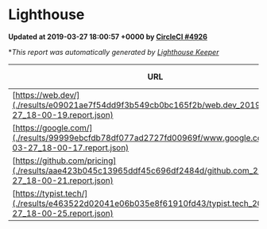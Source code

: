 
# Lighthouse

**Updated at 2019-03-27 18:00:57 +0000 by [CircleCI #4926](https://circleci.com/gh/ItinerisLtd/lighthouse-keeper-example/4926)**

**This report was automatically generated by [Lighthouse Keeper](https://github.com/itinerisltd/lighthouse-keeper)*

| URL | Performance | Accessibility | Best Practices | SEO | PWA | Updated At |
| --- | --- | --- | --- | --- | --- | --- |
| [https://web.dev/](./results/e09021ae7f54dd9f3b549cb0bc165f2b/web.dev_2019-03-27_18-00-19.report.json) | 0.96 | 0.93 | 1 | 0.96 | 1 | 2019-03-27T18:00:19.973Z |
| [https://google.com/](./results/99999ebcfdb78df077ad2727fd00969f/www.google.com_2019-03-27_18-00-17.report.json) | 0.94 | 0.71 | 0.93 | 0.82 | 0.58 | 2019-03-27T18:00:17.470Z |
| [https://github.com/pricing](./results/aae423b045c13965ddf45c696df2484d/github.com_2019-03-27_18-00-21.report.json) | 0.87 | 0.89 | 0.93 | 0.9 | 0.58 | 2019-03-27T18:00:21.711Z |
| [https://typist.tech/](./results/e463522d02041e06b035e8f61910fd43/typist.tech_2019-03-27_18-00-25.report.json) | 1 |  |  |  |  | 2019-03-27T18:00:25.327Z |
